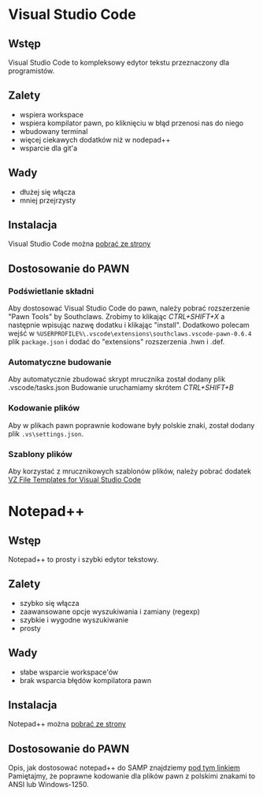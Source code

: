 # Visual Studio Code

## Wstęp

Visual Studio Code to kompleksowy edytor tekstu przeznaczony dla programistów.

## Zalety

- wspiera workspace
- wspiera kompilator pawn, po kliknięciu w błąd przenosi nas do niego
- wbudowany terminal
- więcej ciekawych dodatków niż w nodepad++
- wsparcie dla git'a

## Wady

- dłużej się włącza
- mniej przejrzysty

## Instalacja

Visual Studio Code można [pobrać ze strony](https://code.visualstudio.com/download)

## Dostosowanie do PAWN

### Podświetlanie składni

Aby dostosować Visual Studio Code do pawn, należy pobrać rozszerzenie "Pawn Tools" by Southclaws.
Zrobimy to klikając *CTRL+SHIFT+X* a następnie wpisując nazwę dodatku i klikając "install".
Dodatkowo polecam wejść w `%USERPROFILE%\.vscode\extensions\southclaws.vscode-pawn-0.6.4` plik `package.json` i dodać do "extensions" rozszerzenia .hwn i .def.

### Automatyczne budowanie

Aby automatycznie zbudować skrypt mrucznika został dodany plik .vscode/tasks.json
Budowanie uruchamiamy skrótem *CTRL+SHIFT+B*

### Kodowanie plików

Aby w plikach pawn poprawnie kodowane były polskie znaki, został dodany plik `.vs\settings.json`.

### Szablony plików

Aby korzystać z mrucznikowych szablonów plików, należy pobrać dodatek [VZ File Templates for Visual Studio Code](https://marketplace.visualstudio.com/items?itemName=VisualZoran.vz-file-templates)

# Notepad++

## Wstęp

Notepad++ to prosty i szybki edytor tekstowy.

## Zalety

- szybko się włącza
- zaawansowane opcje wyszukiwania i zamiany (regexp)
- szybkie i wygodne wyszukiwanie
- prosty

## Wady

- słabe wsparcie workspace'ów
- brak wsparcia błędów kompilatora pawn

## Instalacja

Notepad++ można [pobrać ze strony](https://notepad-plus-plus.org/download)

## Dostosowanie do PAWN

Opis, jak dostosować notepad++ do SAMP znajdziemy [pod tym linkiem](https://forum.sa-mp.com/showthread.php?t=657898)
Pamiętajmy, że poprawne kodowanie dla plików pawn z polskimi znakami to ANSI lub Windows-1250.
